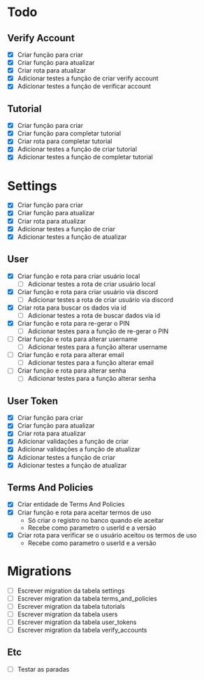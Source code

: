 # Todo

## Verify Account

- [x] Criar função para criar
- [x] Criar função para atualizar
- [x] Criar rota para atualizar
- [x] Adicionar testes a função de criar verify account
- [x] Adicionar testes a função de verificar account

## Tutorial

- [x] Criar função para criar
- [x] Criar função para completar tutorial
- [x] Criar rota para completar tutorial
- [x] Adicionar testes a função de criar tutorial
- [x] Adicionar testes a função de completar tutorial

# Settings

- [x] Criar função para criar
- [x] Criar função para atualizar
- [x] Criar rota para atualizar
- [x] Adicionar testes a função de criar
- [x] Adicionar testes a função de atualizar

## User

- [x] Criar função e rota para criar usuário local
  - [ ] Adicionar testes a rota de criar usuário local
- [x] Criar função e rota para criar usuário via discord
  - [ ] Adicionar testes a rota de criar usuário via discord
- [x] Criar rota para buscar os dados via id
  - [ ] Adicionar testes a rota de buscar dados via id
- [x] Criar função e rota para re-gerar o PIN
  - [ ] Adicionar testes para a função de re-gerar o PIN
- [ ] Criar função e rota para alterar username
  - [ ] Adicionar testes para a função alterar username
- [ ] Criar função e rota para alterar email
  - [ ] Adicionar testes para a função alterar email
- [ ] Criar função e rota para alterar senha
  - [ ] Adicionar testes para a função alterar senha

## User Token

- [x] Criar função para criar
- [x] Criar função para atualizar
- [x] Criar rota para atualizar
- [x] Adicionar validações a função de criar
- [x] Adicionar validações a função de atualizar
- [x] Adicionar testes a função de criar
- [x] Adicionar testes a função de atualizar

## Terms And Policies

- [x] Criar entidade de Terms And Policies
- [x] Criar função e rota para aceitar termos de uso
  - Só criar o registro no banco quando ele aceitar
  - Recebe como parametro o userId e a versão
- [x] Criar rota para verificar se o usuário aceitou os termos de uso
  - Recebe como parametro o userId e a versão

# Migrations

- [ ] Escrever migration da tabela settings
- [ ] Escrever migration da tabela terms_and_policies
- [ ] Escrever migration da tabela tutorials
- [ ] Escrever migration da tabela users
- [ ] Escrever migration da tabela user_tokens
- [ ] Escrever migration da tabela verify_accounts

## Etc

- [ ] Testar as paradas
